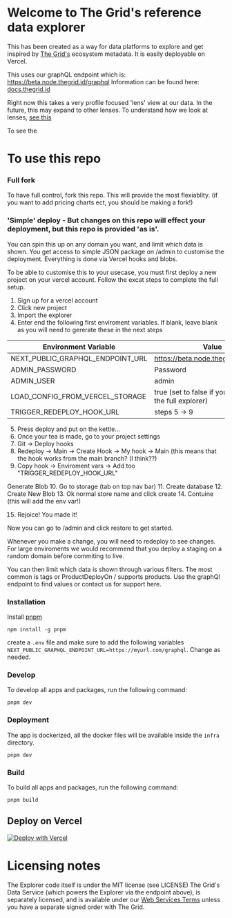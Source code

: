 # Welcome to The Grid's reference data explorer

This has been created as a way for data platforms to explore and get inspired by [The Grid's](https://thegrid.id/) ecosystem metadata. It is easily deployable on Vercel.

This uses our graphQL endpoint which is: https://beta.node.thegrid.id/graphql 
Information can be found here:  [docs.thegrid.id](https://docs.thegrid.id/)

Right now this takes a very profile focused 'lens' view at our data. In the future, this may expand to other lenses. To understand how we look at lenses, [see this](https://docs.thegrid.id/lenses-at-the-grid-18)

To see the 

# To use this repo
### Full fork
To have full control, fork this repo. This will provide the most flexiablity. (if you want to add pricing charts ect, you should be making a fork!)

### 'Simple' deploy - But changes on this repo will effect your deployment, but this repo is provided 'as is'.
You can spin this up on any domain you want, and limit which data is shown. You get access to simple JSON package on /admin to customise the deployment. Everything is done via Vercel hooks and blobs.

To be able to customise this to your usecase, you must first deploy a new project on your vercel account. Follow the excat steps to complete the full setup. 
1. Sign up for a vercel account
2. Click new project
3. Import the explorer
4. Enter end the following first enviroment variables. If blank, leave blank as you will need to gererate these in the next steps


| Environment Variable | Value |
|-------------------|-------|
| NEXT_PUBLIC_GRAPHQL_ENDPOINT_URL | https://beta.node.thegrid.id/graphql |
| ADMIN_PASSWORD | Password |
| ADMIN_USER | admin |
| LOAD_CONFIG_FROM_VERCEL_STORAGE | true  (set to false if you just want the full explorer) |
| TRIGGER_REDEPLOY_HOOK_URL | steps 5 -> 9 |

5. Press deploy and put on the kettle...
6. Once your tea is made, go to your project settings
7. Git -> Deploy hooks
8. Redeploy -> Main -> Create Hook -> My hook -> Main (this means that the hook works from the main branch? (I think??)
9. Copy hook -> Enviroment vars -> Add too "TRIGGER_REDEPLOY_HOOK_URL"

Generate Blob
10. Go to storage (tab on top nav bar)
11. Create database
12. Create New Blob
13. Ok normal store name and click create 
14. Contuine (this will add the env var!) 

15. Rejoice! You made it!

Now you can go to /admin and click restore to get started. 

Whenever you make a change, you will need to redeploy to see changes. For large enviroments we would recommend that you deploy a staging on a random domain before commiting to live. 

You can then limit which data is shown through various filters. The most common is tags or ProductDeployOn / supports products. Use the graphQl endpoint to find values or contact us for support here.

### Installation

Install [pnpm](https://pnpm.io/installation)

```
npm install -g pnpm
```

create a `.env` file and make sure to add the following variables `NEXT_PUBLIC_GRAPHQL_ENDPOINT_URL=https://myurl.com/graphql`. Change as needed.

### Develop

To develop all apps and packages, run the following command:

```
pnpm dev
```

### Deployment

The app is dockerized, all the docker files will be available inside the `infra` directory.

```
pnpm dev
```

### Build

To build all apps and packages, run the following command:

```
pnpm build
```

## Deploy on Vercel

[![Deploy with Vercel](https://vercel.com/button)](https://vercel.com/new/clone?repository-url=https%3A%2F%2Fgithub.com%2FThe-Grid-Data%2FExplorer&env=LOAD_CONFIG_FROM_VERCEL_STORAGE,ADMIN_USER,ADMIN_PASSWORD,TRIGGER_REDEPLOY_HOOK_URL,BLOB_READ_WRITE_TOKEN,NEXT_PUBLIC_GRAPHQL_ENDPOINT_URL)

# Licensing notes

The Explorer code itself is under the MIT license (see LICENSE)
The Grid's Data Service (which powers the Explorer via the endpoint above), is separately licensed, and is available under our [Web Services Terms](https://thegrid.id/legal/web-services-terms) unless you have a separate signed order with The Grid.
